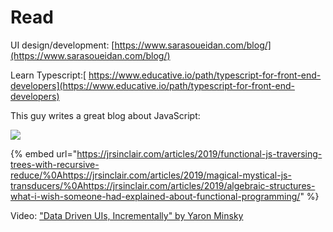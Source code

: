 # Read

UI design/development: [https://www.sarasoueidan.com/blog/](https://www.sarasoueidan.com/blog/)

Learn Typescript:[ https://www.educative.io/path/typescript-for-front-end-developers](https://www.educative.io/path/typescript-for-front-end-developers)

This guy writes a great blog about JavaScript:

![](.gitbook/assets/screen-shot-2020-12-09-at-11.29.53-pm.png)

{% embed url="https://jrsinclair.com/articles/2019/functional-js-traversing-trees-with-recursive-reduce/%0Ahttps://jrsinclair.com/articles/2019/magical-mystical-js-transducers/%0Ahttps://jrsinclair.com/articles/2019/algebraic-structures-what-i-wish-someone-had-explained-about-functional-programming/" %}

Video: ["Data Driven UIs, Incrementally" by Yaron Minsky](https://www.youtube.com/watch?v=R3xX37RGJKE&feature=emb_logo)





